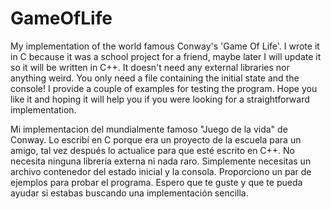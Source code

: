 # GameOfLife
My implementation of the world famous Conway's 'Game Of Life'. I wrote it in C because it was a school project for a friend, maybe later I will update it so it will be written in C++. It doesn't need any external libraries nor anything weird. You only need a file containing the initial state and the console! I provide a couple of examples for testing the program. Hope you like it and hoping it will help you if you were looking for a straightforward implementation.

Mi implementacion del mundialmente famoso "Juego de la vida" de Conway. Lo escribí en C porque era un proyecto de la escuela para un amigo, tal vez después lo actualice para que esté escrito en C++. No necesita ninguna librería externa ni nada raro. Simplemente necesitas un archivo contenedor del estado inicial y la consola. Proporciono un par de ejemplos para probar el programa. Espero que te guste y que te pueda ayudar si estabas buscando una implementación sencilla.
